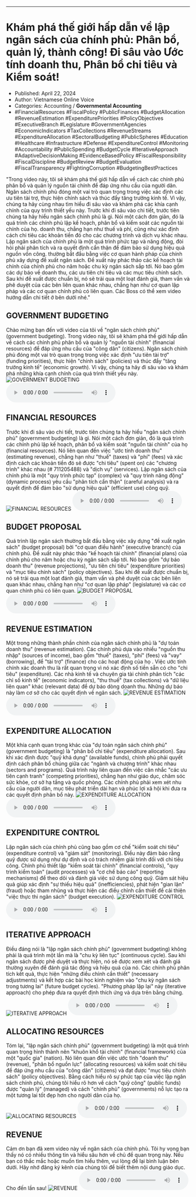 
---

# Khám phá thế giới hấp dẫn về lập ngân sách của chính phủ: Phân bổ, quản lý, thành công! Đi sâu vào Ước tính doanh thu, Phân bổ chi tiêu và Kiểm soát!

- Published: April 22, 2024
- Author: Vietnamese Online Voice
- Categories: Accounting / **Governmental Accounting**
- #FinancialResources #FiscalPolicy #PublicFinances #BudgetAllocation #RevenueEstimation #ExpenditurePriorities #PolicyObjectives #ExecutiveBranch #Legislature #GovernmentAgencies #EconomicIndicators #TaxCollections #RevenueStreams #ExpenditureAllocation #SectoralBudgeting #PublicSpheres #Education #Healthcare #Infrastructure #Defense #ExpenditureControl #Monitoring #Accountability #PublicSpending #BudgetCycle #IterativeApproach #AdaptiveDecisionMaking #EvidenceBasedPolicy #FiscalResponsibility #FiscalDiscipline #BudgetReview #BudgetEvaluation #FiscalTransparency #FightingCorruption #BudgetingBestPractices

"Trong video này, tôi sẽ khám phá thế giới hấp dẫn về cách các chính phủ phân bổ và quản lý nguồn tài chính để đáp ứng nhu cầu của người dân. Ngân sách chính phủ đóng một vai trò quan trọng trong việc xác định các ưu tiên tài trợ, thực hiện chính sách và thúc đẩy tăng trưởng kinh tế. Vì vậy, chúng ta hãy cùng nhau tìm hiểu đi sâu vào và khám phá các khía cạnh chính của quy trình thiết yếu này. Trước khi đi sâu vào chi tiết, trước tiên chúng ta hãy hiểu ngân sách chính phủ là gì. Nói một cách đơn giản, đó là quá trình các chính phủ lập kế hoạch, phân bổ và kiểm soát các nguồn tài chính của họ. doanh thu, chẳng hạn như thuế và phí, cũng như xác định cách chi tiêu các khoản tiền đó cho các chương trình và dịch vụ khác nhau. Lập ngân sách của chính phủ là một quá trình phức tạp và năng động, đòi hỏi phải phân tích và ra quyết định cẩn thận để đảm bảo sử dụng hiệu quả nguồn vốn công. thường bắt đầu bằng việc cơ quan hành pháp của chính phủ xây dựng đề xuất ngân sách. Đề xuất này phác thảo các kế hoạch tài chính của chính phủ cho năm hoặc chu kỳ ngân sách sắp tới. Nó bao gồm các dự báo về doanh thu, các ưu tiên chi tiêu và các mục tiêu chính sách. Sau khi đề xuất được chuẩn bị, nó sẽ trải qua một loạt đánh giá, tham vấn và phê duyệt của các bên liên quan khác nhau, chẳng hạn như cơ quan lập pháp và các cơ quan chính phủ có liên quan. Các Boss có thể xem video hướng dẫn chi tiết ở bên dưới nhé."


## GOVERNMENT BUDGETING

Chào mừng bạn đến với video của tôi về "ngân sách chính phủ" (government budgeting). Trong video này, tôi sẽ khám phá thế giới hấp dẫn về cách các chính phủ phân bổ và quản lý "nguồn tài chính" (financial resources) để đáp ứng nhu cầu của "công dân" (citizens). Ngân sách chính phủ đóng một vai trò quan trọng trong việc xác định "ưu tiên tài trợ" (funding priorities), thực hiện "chính sách" (policies) và thúc đẩy "tăng trưởng kinh tế" (economic growth). Vì vậy, chúng ta hãy đi sâu vào và khám phá những khía cạnh chính của quá trình thiết yếu này.
![GOVERNMENT BUDGETING](https://http-archiver-apis-production-80.schnworks.com/storage/images/transitions/2024-04-22/transition--33307876917-Montserrat-ExtraBold-673AB7.jpg)
<audio controls>
    <source src="https://http-archiver-apis-production-80.schnworks.com/storage/audio/file-60184734100.mp3" type="audio/mpeg">
</audio>



## FINANCIAL RESOURCES

Trước khi đi sâu vào chi tiết, trước tiên chúng ta hãy hiểu "ngân sách chính phủ" (government budgeting) là gì. Nói một cách đơn giản, đó là quá trình các chính phủ lập kế hoạch, phân bổ và kiểm soát "nguồn tài chính" của họ (financial resources). Nó liên quan đến việc "ước tính doanh thu" (estimating revenue), chẳng hạn như "thuế" (taxes) và "phí" (fees) và xác định cách các khoản tiền đó sẽ được "chi tiêu" (spent on) các "chương trình" khác nhau (# 711205488) và "dịch vụ" (services). Lập ngân sách của chính phủ là một "quy trình phức tạp" (complex) và "quy trình năng động" (dynamic process) yêu cầu "phân tích cẩn thận" (careful analysis) và ra quyết định để đảm bảo "sử dụng hiệu quả" (efficient use) công quỹ.
![FINANCIAL RESOURCES](https://http-archiver-apis-production-80.schnworks.com/storage/images/transitions/2024-04-22/transition--4177984201-Montserrat-Thin-004895.jpg)
<audio controls>
    <source src="https://http-archiver-apis-production-80.schnworks.com/storage/audio/file-1799731256.mp3" type="audio/mpeg">
</audio>



## BUDGET PROPOSAL

Quá trình lập ngân sách thường bắt đầu bằng việc xây dựng "đề xuất ngân sách" (budget proposal) bởi "cơ quan điều hành" (executive branch) của chính phủ. Đề xuất này phác thảo "kế hoạch tài chính" (financial plans) của chính phủ cho năm hoặc chu kỳ ngân sách sắp tới. Nó bao gồm "dự báo doanh thu" (revenue projections), "ưu tiên chi tiêu" (expenditure priorities) và "mục tiêu chính sách" (policy objectives). Sau khi đề xuất được chuẩn bị, nó sẽ trải qua một loạt đánh giá, tham vấn và phê duyệt của các bên liên quan khác nhau, chẳng hạn như "cơ quan lập pháp" (legislature) và các cơ quan chính phủ có liên quan.
![BUDGET PROPOSAL](https://http-archiver-apis-production-80.schnworks.com/storage/images/transitions/2024-04-22/transition--3879525355-Montserrat-Medium-4A148C.jpg)
<audio controls>
    <source src="https://http-archiver-apis-production-80.schnworks.com/storage/audio/file-12636826156.mp3" type="audio/mpeg">
</audio>



## REVENUE ESTIMATION

Một trong những thành phần chính của ngân sách chính phủ là "dự toán doanh thu" (revenue estimation). Các chính phủ dựa vào nhiều "nguồn thu nhập" (sources of income), bao gồm "thuế" (taxes), "phí" (fees) và "vay" (borrowing), để "tài trợ" (finance) cho các hoạt động của họ . Việc ước tính chính xác doanh thu là rất quan trọng vì nó xác định số tiền sẵn có cho "chi tiêu" (expenditure). Các nhà kinh tế và chuyên gia tài chính phân tích "các chỉ số kinh tế" (economic indicators), "thu thuế" (tax collections) và "dữ liệu liên quan" khác (relevant data) để dự báo dòng doanh thu. Những dự báo này làm cơ sở cho các quyết định về ngân sách.
![REVENUE ESTIMATION](https://http-archiver-apis-production-80.schnworks.com/storage/images/transitions/2024-04-22/transition--41653139188-Montserrat-SemiBold-7B1FA2.jpg)
<audio controls>
    <source src="https://http-archiver-apis-production-80.schnworks.com/storage/audio/file-15075883373.mp3" type="audio/mpeg">
</audio>



## EXPENDITURE ALLOCATION

Một khía cạnh quan trọng khác của "dự toán ngân sách chính phủ" (government budgeting) là "phân bổ chi tiêu" (expenditure allocation). Sau khi xác định được "quỹ khả dụng" (available funds), chính phủ phải quyết định cách phân bổ chúng giữa các "ngành và chương trình" khác nhau (sectors and programs). Quá trình này liên quan đến việc cân nhắc "các ưu tiên cạnh tranh" (competing priorities), chẳng hạn như giáo dục, chăm sóc sức khỏe, cơ sở hạ tầng và quốc phòng. Các chính phủ phải xem xét nhu cầu của người dân, mục tiêu phát triển dài hạn và phúc lợi xã hội khi đưa ra các quyết định phân bổ này.
![EXPENDITURE ALLOCATION](https://http-archiver-apis-production-80.schnworks.com/storage/images/transitions/2024-04-22/transition--6239178695-Montserrat-Medium-283593.jpg)
<audio controls>
    <source src="https://http-archiver-apis-production-80.schnworks.com/storage/audio/file-4520185600.mp3" type="audio/mpeg">
</audio>



## EXPENDITURE CONTROL

Lập ngân sách của chính phủ cũng bao gồm cơ chế "kiểm soát chi tiêu" (expenditure control) và "giám sát" (monitoring). Điều này đảm bảo rằng quỹ được sử dụng như dự định và có trách nhiệm giải trình đối với chi tiêu công. Chính phủ thiết lập "kiểm soát tài chính" (financial controls), "quy trình kiểm toán" (audit processes) và "cơ chế báo cáo" (reporting mechanisms) để theo dõi và đánh giá việc sử dụng công quỹ. Giám sát hiệu quả giúp xác định "sự thiếu hiệu quả" (inefficiencies), phát hiện "gian lận" (fraud) hoặc tham nhũng và thực hiện các điều chỉnh cần thiết để cải thiện "việc thực thi ngân sách" (budget execution).
![EXPENDITURE CONTROL](https://http-archiver-apis-production-80.schnworks.com/storage/images/transitions/2024-04-22/transition--19158370092-Montserrat-Regular-303F9F.jpg)
<audio controls>
    <source src="https://http-archiver-apis-production-80.schnworks.com/storage/audio/file-1919026912.mp3" type="audio/mpeg">
</audio>



## ITERATIVE APPROACH

Điều đáng nói là "lập ngân sách chính phủ" (government budgeting) không phải là quá trình một lần mà là "chu kỳ liên tục" (continuous cycle). Sau khi ngân sách được phê duyệt và thực hiện, nó sẽ được xem xét và đánh giá thường xuyên để đánh giá tác động và hiệu quả của nó. Các chính phủ phân tích kết quả, thực hiện "những điều chỉnh cần thiết" (necessary adjustments) và kết hợp các bài học kinh nghiệm vào "chu kỳ ngân sách trong tương lai" (future budget cycles). "Phương pháp lặp lại" này (iterative approach) cho phép đưa ra quyết định thích ứng và dựa trên bằng chứng.
![ITERATIVE APPROACH](https://http-archiver-apis-production-80.schnworks.com/storage/images/transitions/2024-04-22/transition-47508944060-Montserrat-Black-283593.jpg)
<audio controls>
    <source src="https://http-archiver-apis-production-80.schnworks.com/storage/audio/file-6290722574.mp3" type="audio/mpeg">
</audio>



## ALLOCATING RESOURCES

Tóm lại, "lập ngân sách chính phủ" (government budgeting) là một quá trình quan trọng hình thành nên "khuôn khổ tài chính" (financial framework) của một "quốc gia" (nation). Nó liên quan đến việc ước tính "doanh thu" (revenue), "phân bổ nguồn lực" (allocating resources) và kiểm soát chi tiêu để đáp ứng nhu cầu của "công dân" (citizens) và đạt được "mục tiêu chính sách" (policy objectives). Bằng cách hiểu rõ sự phức tạp của việc lập ngân sách chính phủ, chúng tôi hiểu rõ hơn về cách "quỹ công" (public funds) được "quản lý" (managed) và cách "chính phủ" (governments) nỗ lực tạo ra một tương lai tốt đẹp hơn cho người dân của họ.
![ALLOCATING RESOURCES](https://http-archiver-apis-production-80.schnworks.com/storage/images/transitions/2024-04-22/transition-17175924373-Montserrat-Medium-004895.jpg)
<audio controls>
    <source src="https://http-archiver-apis-production-80.schnworks.com/storage/audio/file-30658350295.mp3" type="audio/mpeg">
</audio>



## REVENUE

Cảm ơn bạn đã xem video này về ngân sách của chính phủ. Tôi hy vọng bạn thấy nó có nhiều thông tin và hiểu sâu hơn về chủ đề quan trọng này. Nếu bạn có thắc mắc hoặc muốn tìm hiểu thêm, vui lòng để lại bình luận bên dưới. Hãy nhớ đăng ký kênh của chúng tôi để biết thêm nội dung giáo dục. Cho đến lần sau!
![REVENUE](https://http-archiver-apis-production-80.schnworks.com/storage/images/transitions/2024-04-22/transition--18392287758-Montserrat-Medium-673AB7.jpg)
<audio controls>
    <source src="https://http-archiver-apis-production-80.schnworks.com/storage/audio/file-967120665.mp3" type="audio/mpeg">
</audio>

